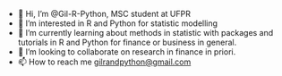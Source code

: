 - 👋 Hi, I’m @Gil-R-Python, MSC student at UFPR
- 👀 I’m interested in R and Python for statistic modelling
- 🌱 I’m currently learning about methods in statistic with packages and tutorials in R and Python for finance or business in general.
- 💞️ I’m looking to collaborate on research in finance in priori.
- 📫 How to reach me gilrandpython@gmail.com

<!---
Gil-R-Python/Gil-R-Python is a ✨ special ✨ repository because its `README.md` (this file) appears on your GitHub profile.
You can click the Preview link to take a look at your changes.
--->
